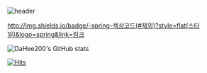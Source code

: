 <!-- ### Hi there 👋 -->

![header](https://capsule-render.vercel.app/api?type=waving&color=FFFFFF&height=250&section=header&text=welcome%20to%20DaHee200's%20githup&fontSize=50&fontColor=ffff)

http://img.shields.io/badge/-spring-색상코드(#제외)?style=flat(스타일)&logo=spring&link=링크

![DaHee200's GitHub stats](https://github-readme-stats.vercel.app/api?username=DaHee200&theme=dark&show_icons=true)
<!-- ![Top Langs](https://githup-readme-stats.vercel.app/api/top-langs/?username=DaHee200&layout=compact) -->

[![Hits](https://hits.seeyoufarm.com/api/count/incr/badge.svg?url=https%3A%2F%2Fgithub.com%2FDaHee200&count_bg=%2379C83D&title_bg=%23555555&icon=&icon_color=%23E7E7E7&title=hits&edge_flat=false)](https://hits.seeyoufarm.com)

<!--
- 🔭 
- 🌱 I’m currently learning ...
- 👯 I’m looking to collaborate on ...
- 🤔 I’m looking for help with ...
- 💬 Ask me about ...
- 📫 How to reach me: ...
- 😄 Pronouns: ...
- ⚡ Fun fact: ...
-->
